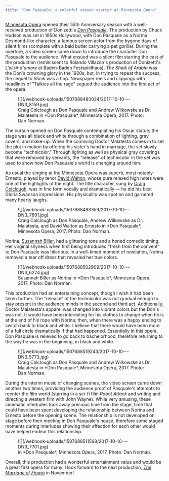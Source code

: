 ```yaml
---
title: "Don Pasquale: a colorful season starter at Minnesota Opera"
---
```


[Minnesota Opera](/scene/companies/minnesota-opera/) opened their 55th Anniversary season with a well-received production of Donizetti's [*Don Pasquale*](http://www.mnopera.org/season/2017-2018/don-pasquale/). The production by Chuck Hudson was set in 1950s Hollywood, with Don Pasquale as a Norma Desmond-like character, a famous screen actor from the bygone days of silent films (complete with a bald butler carrying a pet gorilla). During the overture, a video screen came down to introduce the character Don Pasquale to the audience. What ensued was a silent film starring the cast of the production (reminiscent to Rolando Villazon's production of Donizetti's *L'elisir d'amore* at Baden-Baden Festspielhaus). *The Sheik of Arabia* was the Don's crowning glory in the 1920s, but, in trying to repeat the success, the sequel to *Sheik* was a flop. Newspaper reels and clippings with headlines of "Talkies all the rage" segued the audience into the first act of the opera. 

<figure data-type="image">
![](/webhook-uploads/1507688480024/2017-10-10---DN3_8159.jpg)
<figcaption>Craig Colclough as Don Pasquale and Andrew Wilkowske as Dr. Malatesta in *Don Pasquale*, Minnesota Opera, 2017. Photo: Dan Norman.</figcaption>
</figure>

The curtain opened on Don Pasquale contemplating his Oscar statue; the stage was all black and white through a combination of lighting, gray covers, and make-up. When the conniving Doctor Malatesta comes in to set the plot in motion by offering his sister's hand in marriage, the set slowly become "technicolor." Through lighting as well as physical gray coverings that were removed by servants, the "release" of technicolor in the set was used to show how Don Pasquale's world is changing around him.

As usual the singing at the Minnesota Opera was superb, most notably Ernesto, played by tenor [David Walton](/scene/people//david-walton/), whose pure relaxed high notes were one of the highlights of the night. The title character, sung by [Craig Colclough](/talking-with-singers-craig-colclough/), was in fine form vocally and dramatically — he did his best Gloria Swanson impressions. His physicality was spot on and garnered many hearty laughs. 

<figure data-type="image">
![](/webhook-uploads/1507688493359/2017-10-10---DN3_7891.jpg)
<figcaption>Craig Colclough as Don Pasquale, Andrew Wilkowske as Dr. Malatesta, and David Walton as Ernesto in *Don Pasquale*, Minnesota Opera, 2017. Photo: Dan Norman.</figcaption>
</figure>

Norina, [Susannah Biller](/scene/people/susannah-biller/), had a glittering tone and a honed comedic timing. Her virginal shyness when first being introduced "fresh from the convent" to Don Pasquale was hilarious. In a well-timed moment of revelation, Norina removed a tear off dress that revealed her true colors.

<figure data-type="image">
![](/webhook-uploads/1507688502909/2017-10-10---DN3_6224.jpg)
<figcaption>Susannah Biller as Norina in *Don Pasquale*, Minnesota Opera, 2017. Photo: Dan Norman.</figcaption>
</figure>

This production had an entertaining concept, though I wish it had been taken further. The "release" of the technicolor was not gradual enough to stay present in the audience minds in the second and third act. Additionally, Doctor Malatesta's apparel was changed into vibrant colors but the Don's was not. It would have been interesting for his clothes to change when he is at the end of his rope with Norina; then, when there was a happy ending to switch back to black and white. I believe that there would have been more of a full circle dramatically if that had happened. Essentially in this opera, Don Pasquale is relieved to go back to bachelorhood, therefore returning to the way he was in the beginning, in black and white.

<figure data-type="image">
![](/webhook-uploads/1507688519243/2017-10-10---DN3_5773.jpg)
<figcaption>Craig Colclough as Don Pasquale and Andrew Wilkowske as Dr. Malatesta in *Don Pasquale*, Minnesota Opera, 2017. Photo: Dan Norman.</figcaption>
</figure>

During the interim music of changing scenes, the video screen came down another two times, providing the audience proof of Pasquale's attempts to reenter the film world (starring in a sci-fi film *Robot Attack* and writing and directing a western film with John Wayne). While very amusing, these cinematic interludes took away precious time from the stage, time that could have been spent developing the relationship between Norina and Ernesto before the opening scene. The relationship is not developed on stage before their meeting in Don Pasquale's house, therefore some staged moments during interludes showing their affection for each other would have helped endear this relationship.

<figure data-type="image">
![](/webhook-uploads/1507688511568/2017-10-10---DN3_7701.jpg)
<figcaption> in *Don Pasquale*, Minnesota Opera, 2017. Photo: Dan Norman.</figcaption>
</figure>

Overall, this production had a wonderful entertainment value and would be a great first opera for many. I look forward to the next production, [*The Marriage of Figaro*](http://www.mnopera.org/season/2017-2018/the-marriage-of-figaro/) in November!

